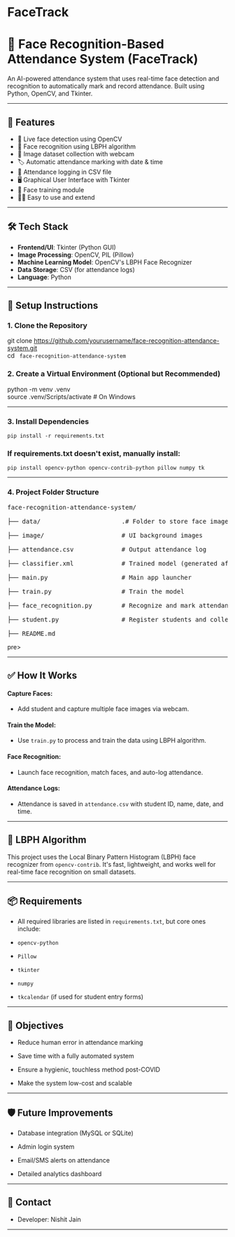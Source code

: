 # FaceTrack
# 🎯 Face Recognition-Based Attendance System (FaceTrack)

An AI-powered attendance system that uses real-time face detection and recognition to automatically mark and record attendance. Built using Python, OpenCV, and Tkinter.

---

## 📌 Features

- 🎥 Live face detection using OpenCV
- 🧠 Face recognition using LBPH algorithm
- 📂 Image dataset collection with webcam
- 🏷️ Automatic attendance marking with date & time
- 💾 Attendance logging in CSV file
- 🖥️ Graphical User Interface with Tkinter
- 📸 Face training module
- 👨‍💻 Easy to use and extend

---

## 🛠️ Tech Stack

- **Frontend/UI**: Tkinter (Python GUI)
- **Image Processing**: OpenCV, PIL (Pillow)
- **Machine Learning Model**: OpenCV's LBPH Face Recognizer
- **Data Storage**: CSV (for attendance logs)
- **Language**: Python

---

## 🚀 Setup Instructions

### 1. Clone the Repository

git clone https://github.com/yourusername/face-recognition-attendance-system.git <br />
cd `` face-recognition-attendance-system`` 

### 2. Create a Virtual Environment (Optional but Recommended)
python -m venv .venv <br />
source .venv/Scripts/activate  # On Windows

---

### 3. Install Dependencies

``pip install -r requirements.txt`` 

### If requirements.txt doesn't exist, manually install:
``pip install opencv-python opencv-contrib-python pillow numpy tk``

---

### 4. Project Folder Structure
<pre>
face-recognition-attendance-system/ <br />
├── data/                      .# Folder to store face images for training<br />
├── image/                     # UI background images<br />
├── attendance.csv             # Output attendance log<br />
├── classifier.xml             # Trained model (generated after training)<br />
├── main.py                    # Main app launcher<br />
├── train.py                   # Train the model<br />
├── face_recognition.py        # Recognize and mark attendance<br />
├── student.py                 # Register students and collect data<br />
├── README.md
</pre>pre>
---

## ✅ How It Works
#### Capture Faces:

- Add student and capture multiple face images via webcam.

#### Train the Model:

- Use ``train.py`` to process and train the data using LBPH algorithm.

#### Face Recognition:

- Launch face recognition, match faces, and auto-log attendance.

#### Attendance Logs:

- Attendance is saved in ``attendance.csv`` with student ID, name, date, and time.

---

## 🧠 LBPH Algorithm
This project uses the Local Binary Pattern Histogram (LBPH) face recognizer from ``opencv-contrib``. It's fast, lightweight, and works well for real-time face recognition on small datasets.

---

## 📦 Requirements
- All required libraries are listed in ``requirements.txt``, but core ones include:

- ``opencv-python``

- ``Pillow``

- ``tkinter``

- ``numpy``

- ``tkcalendar`` (if used for student entry forms)

---

## 🎯 Objectives
- Reduce human error in attendance marking

- Save time with a fully automated system

- Ensure a hygienic, touchless method post-COVID

- Make the system low-cost and scalable

---

## 🛡️ Future Improvements
- Database integration (MySQL or SQLite)

- Admin login system

- Email/SMS alerts on attendance

- Detailed analytics dashboard

---

## 📧 Contact
- Developer: Nishit Jain

---

